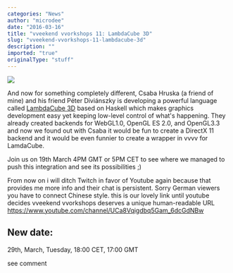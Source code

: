 ```yaml
---
categories: "News"
author: "microdee"
date: "2016-03-16"
title: "vveekend vvorkshops 11: LambdaCube 3D"
slug: "vveekend-vvorkshops-11-lambdacube-3d"
description: ""
imported: "true"
originalType: "stuff"
---
```



![](OnPaste.20160316-181628.jpg)

And now for something completely different, Csaba Hruska (a friend of mine) and his friend Péter Diviánszky is developing a powerful language called [LambdaCube 3D](http://www.lambdacube3d.com/) based on Haskell which makes graphics development easy yet keeping low-level control of what's happening. They already created backends for WebGL1.0, OpenGL ES 2.0, and OpenGL3.3 and now we found out with Csaba it would be fun to create a DirectX 11 backend and it would be even funnier to create a wrapper in vvvv for LamdaCube.

Join us on 19th March 4PM GMT or 5PM CET to see where we managed to push this integration and see its possibilities ;)

From now on i will ditch Twitch in favor of Youtube again because that provides me more info and their chat is persistent. Sorry German viewers you have to connect Chinese style.
this is our lovely link until youtube decides vveekend vvorkshops deserves a unique human-readable URL https://www.youtube.com/channel/UCa8Vqigdbq5Gam_6dcGdNBw

##  New date:
29th, March, Tuesday, 18:00 CET, 17:00 GMT

see comment